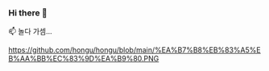 ### Hi there 👋

📫 놀다 가셈...

https://github.com/hongu/hongu/blob/main/%EA%B7%B8%EB%83%A5%EB%AA%BB%EC%83%9D%EA%B9%80.PNG


<!--
**hongu/hongu** is a ✨ _special_ ✨ repository because its `README.md` (this file) appears on your GitHub profile.

Here are some ideas to get you started:

- 🔭 I’m currently working on ...
- 🌱 I’m currently learning ...
- 👯 I’m looking to collaborate on ...
- 🤔 I’m looking for help with ...
- 💬 Ask me about ...
- 📫 How to reach me: ...
- 😄 Pronouns: ...
- ⚡ Fun fact: ...
-->
